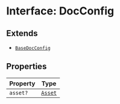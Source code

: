 # Interface: DocConfig

## Extends

- [`BaseDocConfig`](../../../design-config-types/interfaces/base-doc-config.md)

## Properties

| Property | Type |
| ------ | ------ |
| `asset?` | [`Asset`](../../../asset-types/type-aliases/asset.md) |
